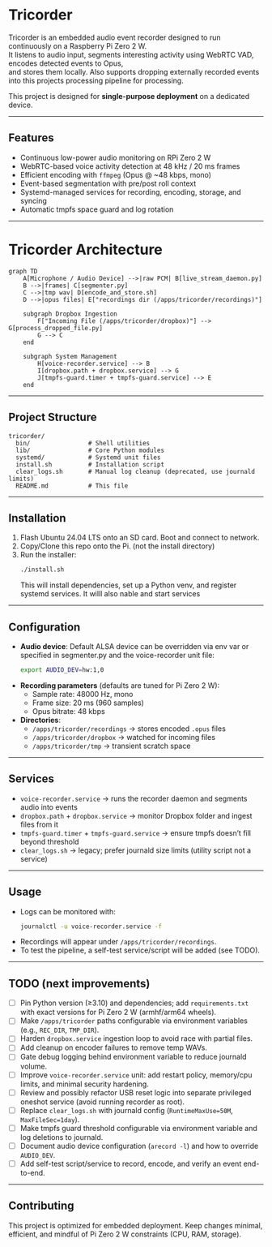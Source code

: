 # Tricorder

Tricorder is an embedded audio event recorder designed to run continuously on a Raspberry Pi Zero 2 W.  
It listens to audio input, segments interesting activity using WebRTC VAD, encodes detected events to Opus,  
and stores them locally. Also supports dropping externally recorded events into this projects processing pipeline
for processing. 

This project is designed for **single-purpose deployment** on a dedicated device.

---

## Features

- Continuous low-power audio monitoring on RPi Zero 2 W
- WebRTC-based voice activity detection at 48 kHz / 20 ms frames
- Efficient encoding with `ffmpeg` (Opus @ ~48 kbps, mono)
- Event-based segmentation with pre/post roll context
- Systemd-managed services for recording, encoding, storage, and syncing
- Automatic tmpfs space guard and log rotation


---

# Tricorder Architecture

```mermaid
graph TD
    A[Microphone / Audio Device] -->|raw PCM| B[live_stream_daemon.py]
    B -->|frames| C[segmenter.py]
    C -->|tmp wav| D[encode_and_store.sh]
    D -->|opus files| E["recordings dir (/apps/tricorder/recordings)"]

    subgraph Dropbox Ingestion
        F["Incoming File (/apps/tricorder/dropbox)"] --> G[process_dropped_file.py]
        G --> C
    end

    subgraph System Management
        H[voice-recorder.service] --> B
        I[dropbox.path + dropbox.service] --> G
        J[tmpfs-guard.timer + tmpfs-guard.service] --> E
    end
```

---

## Project Structure

```text
tricorder/
  bin/                # Shell utilities
  lib/                # Core Python modules
  systemd/            # Systemd unit files
  install.sh          # Installation script
  clear_logs.sh       # Manual log cleanup (deprecated, use journald limits)
  README.md           # This file

```
---

## Installation

1. Flash Ubuntu 24.04 LTS onto an SD card. Boot and connect to network.
2. Copy/Clone this repo onto the Pi. (not the install directory)
3. Run the installer:
   ```bash
   ./install.sh
   ```
   This will install dependencies, set up a Python venv, and register systemd services. It willl also nable and start services
   
---

## Configuration

- **Audio device**: Default ALSA device can be overridden via env var or specified in segmenter.py and the voice-recorder unit file:
  ```bash
  export AUDIO_DEV=hw:1,0
  ```
- **Recording parameters** (defaults are tuned for Pi Zero 2 W):
  - Sample rate: 48000 Hz, mono
  - Frame size: 20 ms (960 samples)
  - Opus bitrate: 48 kbps
- **Directories**:
  - `/apps/tricorder/recordings` → stores encoded `.opus` files
  - `/apps/tricorder/dropbox` → watched for incoming files
  - `/apps/tricorder/tmp` → transient scratch space

---

## Services

- `voice-recorder.service` → runs the recorder daemon and segments audio into events
- `dropbox.path` + `dropbox.service` → monitor Dropbox folder and ingest files from it
- `tmpfs-guard.timer` + `tmpfs-guard.service` → ensure tmpfs doesn’t fill beyond threshold
- `clear_logs.sh` → legacy; prefer journald size limits (utility script not a service)

---

## Usage

- Logs can be monitored with:
  ```bash
  journalctl -u voice-recorder.service -f
  ```
- Recordings will appear under `/apps/tricorder/recordings`.
- To test the pipeline, a self-test service/script will be added (see TODO).

---

## TODO (next improvements)

- [ ] Pin Python version (≥3.10) and dependencies; add `requirements.txt` with exact versions for Pi Zero 2 W (armhf/arm64 wheels).
- [ ] Make `/apps/tricorder` paths configurable via environment variables (e.g., `REC_DIR`, `TMP_DIR`).
- [ ] Harden `dropbox.service` ingestion loop to avoid race with partial files.
- [ ] Add cleanup on encoder failures to remove temp WAVs.
- [ ] Gate debug logging behind environment variable to reduce journald volume.
- [ ] Improve `voice-recorder.service` unit: add restart policy, memory/cpu limits, and minimal security hardening.
- [ ] Review and possibly refactor USB reset logic into separate privileged oneshot service (avoid running recorder as root).
- [ ] Replace `clear_logs.sh` with journald config (`RuntimeMaxUse=50M`, `MaxFileSec=1day`).
- [ ] Make tmpfs guard threshold configurable via environment variable and log deletions to journald.
- [ ] Document audio device configuration (`arecord -l`) and how to override `AUDIO_DEV`.
- [ ] Add self-test script/service to record, encode, and verify an event end-to-end.

---

## Contributing

This project is optimized for embedded deployment. Keep changes minimal, efficient, and mindful of Pi Zero 2 W constraints (CPU, RAM, storage).
